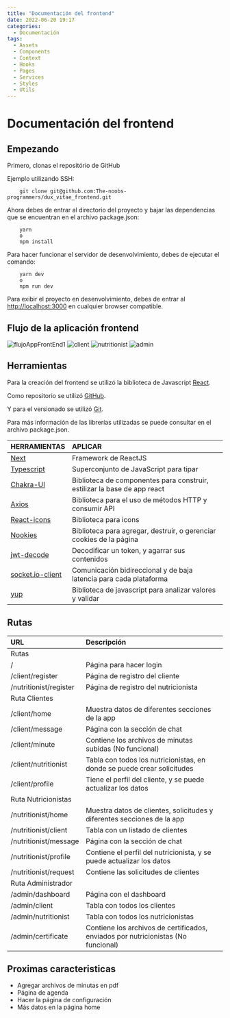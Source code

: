 ```yaml
---
title: "Documentación del frontend"
date: 2022-06-20 19:17
categories:
  - Documentación
tags:
  - Assets
  - Components
  - Context
  - Hooks
  - Pages
  - Services
  - Styles
  - Utils
---
```


# **Documentación del frontend**

## **Empezando**

Primero, clonas el repositório de GitHub

Ejemplo utilizando SSH:

```
    git clone git@github.com:The-noobs-programmers/dux_vitae_frontend.git
```

Ahora debes de entrar al directorio del proyecto y bajar las dependencias que se encuentran en el archivo package.json:

```
    yarn
    o
    npm install
```

Para hacer funcionar el servidor de desenvolvimiento, debes de ejecutar el comando:

```
    yarn dev
    o
    npm run dev
```

Para exibir el proyecto en desenvolvimiento, debes de entrar al [http://localhost:3000](http://localhost:3000) en cualquier browser compatible.

## **Flujo de la aplicación frontend**

![flujoAppFrontEnd1](https://user-images.githubusercontent.com/72741197/174701293-47458c29-2dda-4384-aff3-82b5feaab05e.png)
![client](https://user-images.githubusercontent.com/72741197/174701352-6e3e068f-16e8-4d59-8e8f-b389c3accd3d.png)
![nutritionist](https://user-images.githubusercontent.com/72741197/174701373-26148a84-1305-46af-be98-304ff08a3db0.png)
![admin](https://user-images.githubusercontent.com/72741197/174701396-d9cb398c-de17-407c-8edc-86493f448b20.png)

## **Herramientas**

Para la creación del frontend se utilizó la biblioteca de Javascript [React](https://es.reactjs.org/).

Como repositorio se utilizó [GitHub](https://github.com/KevinMCruzP).

Y para el versionado se utilizó [Git](https://git-scm.com/).

Para más información de las librerías utilizadas se puede consultar en el archivo package.json.

| HERRAMIENTAS                                                       | APLICAR                                                                  |
| :----------------------------------------------------------------- | :----------------------------------------------------------------------- |
| [Next](https://nextjs.org/)                                        | Framework de ReactJS                                                     |
| [Typescript](https://www.typescriptlang.org/docs/)                 | Superconjunto de JavaScript para tipar                                   |
| [Chakra-UI](https://chakra-ui.com/)                                | Biblioteca de componentes para construir, estilizar la base de app react |
| [Axios](https://github.com/axios/axios)                            | Biblioteca para el uso de métodos HTTP y consumir API                    |
| [React-icons](https://react-icons.github.io/react-icons/)          | Biblioteca para icons                                                    |
| [Nookies](https://www.npmjs.com/package/nookies)                   | Biblioteca para agregar, destruir, o gerenciar cookies de la página      |
| [jwt-decode](https://jwt.io/)                                      | Decodificar un token, y agarrar sus contenidos                           |
| [socket.io-client](https://socket.io/docs/v4/client-installation/) | Comunicación bidireccional y de baja latencia para cada plataforma       |
| [yup](https://www.npmjs.com/package/yup)                           | Biblioteca de javascript para analizar valores y validar                 |

## **Rutas**

| URL                    | Descripción                                                                       |
| :--------------------- | :-------------------------------------------------------------------------------- |
| Rutas                  |                                                                                   |
| /                      | Página para hacer login                                                           |
| /client/register       | Página de registro del cliente                                                    |
| /nutritionist/register | Página de registro del nutricionista                                              |
| Ruta Clientes          |
| /client/home           | Muestra datos de diferentes secciones de la app                                   |
| /client/message        | Página con la sección de chat                                                     |
| /client/minute         | Contiene los archivos de minutas subidas (No funcional)                           |
| /client/nutritionist   | Tabla con todos los nutricionistas, en donde se puede crear solicitudes           |
| /client/profile        | Tiene el perfil del cliente, y se puede actualizar los datos                      |
| Ruta Nutricionistas    |
| /nutritionist/home     | Muestra datos de clientes, solicitudes y diferentes secciones de la app           |
| /nutritionist/client   | Tabla con un listado de clientes                                                  |
| /nutritionist/message  | Página con la sección de chat                                                     |
| /nutritionist/profile  | Contiene el perfil del nutricionista, y se puede actualizar los datos             |
| /nutritionist/request  | Contiene las solicitudes de clientes                                              |
| Ruta Administrador     |
| /admin/dashboard       | Página con el dashboard                                                           |
| /admin/client          | Tabla con todos los clientes                                                      |
| /admin/nutritionist    | Tabla con todos los nutricionistas                                                |
| /admin/certificate     | Contiene los archivos de certificados, enviados por nutricionistas (No funcional) |

## **Proximas caracteristicas**

- Agregar archivos de minutas en pdf
- Página de agenda
- Hacer la página de configuración
- Más datos en la página home
